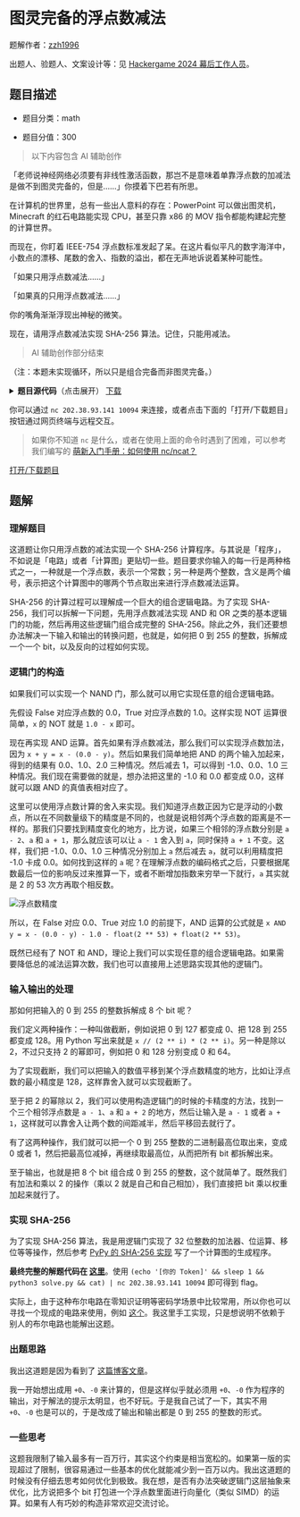 # 图灵完备的浮点数减法

题解作者：[zzh1996](https://github.com/zzh1996)

出题人、验题人、文案设计等：见 [Hackergame 2024 幕后工作人员](../../credits.pdf)。

## 题目描述

- 题目分类：math

- 题目分值：300

> 以下内容包含 AI 辅助创作

「老师说神经网络必须要有非线性激活函数，那岂不是意味着单靠浮点数的加减法是做不到图灵完备的，但是……」你摸着下巴若有所思。

在计算机的世界里，总有一些出人意料的存在：PowerPoint 可以做出图灵机，Minecraft 的红石电路能实现 CPU，甚至只靠 x86 的 MOV 指令都能构建起完整的计算世界。

而现在，你盯着 IEEE-754 浮点数标准发起了呆。在这片看似平凡的数字海洋中，小数点的漂移、尾数的舍入、指数的溢出，都在无声地诉说着某种可能性。

「如果只用浮点数减法……」

「如果真的只用浮点数减法……」

你的嘴角渐渐浮现出神秘的微笑。

现在，请用浮点数减法实现 SHA-256 算法。记住，只能用减法。

> AI 辅助创作部分结束

（注：本题未实现循环，所以只是组合完备而非图灵完备。）

<details markdown="1">
  <summary style="display: revert; cursor: pointer" markdown="1"><b>题目源代码</b>（点击展开） <a href="files/floatsha256.py">下载</a></summary>

```python3
import os
from hashlib import sha256

LIMIT = 1000000

def read_program():
    print('Your program:')
    program = []
    while True:
        line = input().strip()
        if line == 'EOF':
            break
        if len(program) >= LIMIT:
            raise ValueError('Program too long')
        nums = line.split()
        if len(nums) == 1:
            program.append(float(nums[0]))
        elif len(nums) == 2:
            program.append((int(nums[0]), int(nums[1])))
        else:
            raise ValueError('Invalid input')
    return program

def run_program(program, data, output_size):
    mem = [float(b) for b in data]
    for line in program:
        if isinstance(line, float):
            mem.append(line)
        else:
            index0, index1 = line
            assert index0 in range(len(mem)), 'Index out of range'
            assert index1 in range(len(mem)), 'Index out of range'
            mem.append(mem[index0] - mem[index1])
    assert len(mem) >= output_size
    output = []
    for x in mem[-output_size:]:
        b = int(x)
        assert float(b) == x, 'Output is not an integer'
        assert b in range(256), 'Output not in range'
        output.append(b)
    return bytes(output)

def main():
    prog = read_program()
    for i in range(10):
        print(f'Testing {i}')
        data = os.urandom(32)
        if sha256(data).digest() != run_program(prog, data, 32):
            print(f'Wrong answer at input {data.hex()}')
            exit(-1)
    print(open('flag').read())

if __name__ == "__main__":
    main()
```

</details>

你可以通过 `nc 202.38.93.141 10094` 来连接，或者点击下面的「打开/下载题目」按钮通过网页终端与远程交互。

> 如果你不知道 `nc` 是什么，或者在使用上面的命令时遇到了困难，可以参考我们编写的 [萌新入门手册：如何使用 nc/ncat？](https://lug.ustc.edu.cn/planet/2019/09/how-to-use-nc/)

[打开/下载题目](http://202.38.93.141:10095/?token={token})

## 题解

### 理解题目

这道题让你只用浮点数的减法实现一个 SHA-256 计算程序。与其说是「程序」，不如说是「电路」或者「计算图」更贴切一些。题目要求你输入的每一行是两种格式之一，一种就是一个浮点数，表示一个常数；另一种是两个整数，含义是两个编号，表示把这个计算图中的哪两个节点取出来进行浮点数减法运算。

SHA-256 的计算过程可以理解成一个巨大的组合逻辑电路。为了实现 SHA-256，我们可以拆解一下问题，先用浮点数减法实现 AND 和 OR 之类的基本逻辑门的功能，然后再用这些逻辑门组合成完整的 SHA-256。除此之外，我们还要想办法解决一下输入和输出的转换问题，也就是，如何把 0 到 255 的整数，拆解成一个一个 bit，以及反向的过程如何实现。

### 逻辑门的构造

如果我们可以实现一个 NAND 门，那么就可以用它实现任意的组合逻辑电路。

先假设 False 对应浮点数的 0.0，True 对应浮点数的 1.0。这样实现 NOT 运算很简单，`x` 的 NOT 就是 `1.0 - x` 即可。

现在再实现 AND 运算。首先如果有浮点数减法，那么我们可以实现浮点数加法，因为 `x + y = x - (0.0 - y)`。然后如果我们简单地把 AND 的两个输入加起来，得到的结果有 0.0、1.0、2.0 三种情况。然后减去 1，可以得到 -1.0、0.0、1.0 三种情况。我们现在需要做的就是，想办法把这里的 -1.0 和 0.0 都变成 0.0，这样就可以跟 AND 的真值表相对应了。

这里可以使用浮点数计算的舍入来实现。我们知道浮点数正因为它是浮动的小数点，所以在不同数量级下的精度是不同的，也就是说相邻两个浮点数的距离是不一样的。那我们只要找到精度变化的地方，比方说，如果三个相邻的浮点数分别是 `a - 2`、`a` 和 `a + 1`，那么就应该可以让 `a - 1` 舍入到 `a`，同时保持 `a + 1` 不变。这样，我们把 -1.0、0.0、1.0 三种情况分别加上 `a` 然后减去 `a`，就可以利用精度把 -1.0 卡成 0.0。如何找到这样的 `a` 呢？在理解浮点数的编码格式之后，只要根据尾数最后一位的影响反过来推算一下，或者不断增加指数来穷举一下就行，`a` 其实就是 2 的 53 次方再取个相反数。

![浮点数精度](assets/float.png)

所以，在 False 对应 0.0、True 对应 1.0 的前提下，AND 运算的公式就是 `x AND y = x - (0.0 - y) - 1.0 - float(2 ** 53) + float(2 ** 53)`。

既然已经有了 NOT 和 AND，理论上我们可以实现任意的组合逻辑电路。如果需要降低总的减法运算次数，我们也可以直接用上述思路实现其他的逻辑门。

### 输入输出的处理

那如何把输入的 0 到 255 的整数拆解成 8 个 bit 呢？

我们定义两种操作：一种叫做截断，例如说把 0 到 127 都变成 0、把 128 到 255 都变成 128。用 Python 写出来就是 `x // (2 ** i) * (2 ** i)`。另一种是除以 2，不过只支持 2 的幂即可，例如把 0 和 128 分别变成 0 和 64。

为了实现截断，我们可以把输入的数值平移到某个浮点数精度的地方，比如让浮点数的最小精度是 128，这样靠舍入就可以实现截断了。

至于把 2 的幂除以 2，我们可以使用构造逻辑门的时候的卡精度的方法，找到一个三个相邻浮点数是 `a - 1`、`a` 和 `a + 2` 的地方，然后让输入是 `a - 1` 或者 `a + 1`，这样就可以靠舍入让两个数的间距减半，然后平移回去就行了。

有了这两种操作，我们就可以把一个 0 到 255 整数的二进制最高位取出来，变成 0 或者 1，然后把最高位减掉，再继续取最高位，从而把所有 bit 都拆解出来。

至于输出，也就是把 8 个 bit 组合成 0 到 255 的整数，这个就简单了。既然我们有加法和乘以 2 的操作（乘以 2 就是自己和自己相加），我们直接把 bit 乘以权重加起来就行了。

### 实现 SHA-256

为了实现 SHA-256 算法，我是用逻辑门实现了 32 位整数的加法器、位运算、移位等等操作，然后参考 [PyPy 的 SHA-256 实现](https://foss.heptapod.net/pypy/pypy/-/blob/branch/default/lib_pypy/_sha256.py) 写了一个计算图的生成程序。

**最终完整的解题代码在 [这里](solve.py)**。使用 `(echo '[你的 Token]' && sleep 1 && python3 solve.py && cat) | nc 202.38.93.141 10094` 即可得到 flag。

实际上，由于这种布尔电路在零知识证明等密码学场景中比较常用，所以你也可以寻找一个现成的电路来使用，例如 [这个](http://stevengoldfeder.com/projects/circuits/sha2circuit.html)。我这里手工实现，只是想说明不依赖于别人的布尔电路也能解出这题。

### 出题思路

我出这道题是因为看到了 [这篇博客文章](https://orlp.net/blog/subtraction-is-functionally-complete/)。

我一开始想出成用 `+0`、`-0` 来计算的，但是这样似乎就必须用 `+0`、`-0` 作为程序的输出，对于解法的提示太明显，也不好玩。于是我自己试了一下，其实不用 `+0`、`-0` 也是可以的，于是改成了输出和输出都是 0 到 255 的整数的形式。

### 一些思考

这题我限制了输入最多有一百万行，其实这个约束是相当宽松的。如果第一版的实现超过了限制，很容易通过一些基本的优化就能减少到一百万以内。我出这道题的时候没有仔细去思考如何优化到极致。我在想，是否有办法突破逻辑门这层抽象来优化，比方说把多个 bit 打包进一个浮点数里面进行向量化（类似 SIMD）的运算。如果有人有巧妙的构造非常欢迎交流讨论。
